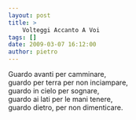 ```yaml
---
layout: post
title: >
    Volteggi Accanto A Voi
tags: []
date: 2009-03-07 16:12:00
author: pietro
---
```

Guardo avanti per camminare,<br/>guardo per terra per non inciampare,<br/>guardo in cielo per sognare,<br/>guardo ai lati per le mani tenere,<br/>guardo dietro, per non dimenticare.
